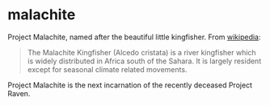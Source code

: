 # malachite

Project Malachite, named after the beautiful little kingfisher. From [wikipedia](http://en.wikipedia.org/wiki/Malachite_Kingfisher):

> The Malachite Kingfisher (Alcedo cristata) is a river kingfisher which is widely distributed in Africa south of the Sahara. It is largely resident except for seasonal climate related movements.

Project Malachite is the next incarnation of the recently deceased Project Raven.
